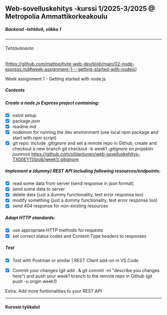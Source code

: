 ## Web-sovelluskehitys -kurssi 1/2025-3/2025 @ Metropolia Ammattikorkeakoulu

##### Backend -tehtävä, viikko 1

---

###### Tehtävänanto
[https://github.com/mattpe/hyte-web-dev/blob/main/02-node-express.md#week-assignment-1---getting-started-with-nodejs]

Week assignment 1 - Getting started with node.js

##### Contents

##### Create a node.js Express project containing:
- [x] eslint setup
- [x] package.json
- [x] readme.md
- [x] nodemon for running the dev environment (use local npm package and start with npm script)
- [x] git repo: include .gitignore and set a remote repo in Github, create and checkout a new branch git checkout -b week1
_.gitignore on projektin juuressa_ https://github.com/ollijantunen/web-sovelluskehitys-TX00EY11/blob/week1/.gitignore

##### Implement a (dummy) REST API including following resources/endpoints:
- [x] read some data from server (send response in json format)
- [x] send some data to server
- [x] delete data (just a dummy functionality, test error response too)
- [x] modify something (just a dummy functionality, test error response too)
- [x] send 404 response for non-existing resources

##### Adapt HTTP standards:
- [x] use appropriate HTTP methods for requests
- [x] set correct status codes and Content-Type headers to responses

##### Test
- [x] Test with Postman or similar | REST Client add-on in VS Code

- [x] Commit your changes (git add . & git commit -m "describe you changes here") and push your week1 branch to the remote repo in Github (git push -u origin week1)

Extra: Add more funtionalities to your REST API


---
#### Kurssin työkalut
